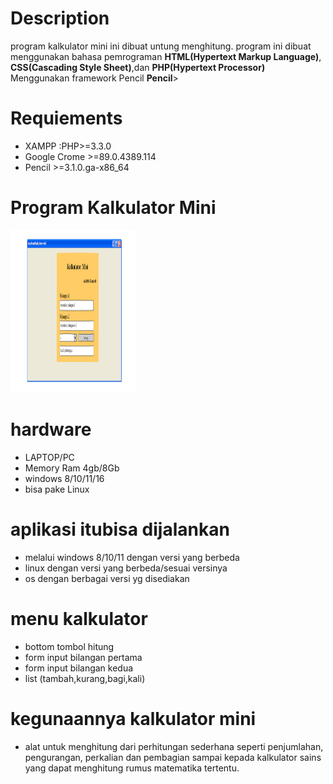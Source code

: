 # Description
program kalkulator mini ini dibuat untung menghitung. program ini dibuat menggunakan bahasa pemrograman **HTML(Hypertext Markup Language)**, **CSS(Cascading Style Sheet)**,dan **PHP(Hypertext Processor)** Menggunakan framework Pencil **Pencil**>

# Requiements
* XAMPP :PHP>=3.3.0
* Google Crome >=89.0.4389.114
* Pencil >=3.1.0.ga-x86_64

# Program Kalkulator Mini
<img src="kalkulator.png" style="height:260px; width:200px" alt="Erlenmeyer" />

# hardware
* LAPTOP/PC
* Memory Ram 4gb/8Gb
* windows 8/10/11/16
* bisa pake  Linux
# aplikasi itubisa dijalankan 
* melalui windows 8/10/11 dengan  versi yang berbeda
* linux  dengan versi yang berbeda/sesuai  versinya
* os  dengan berbagai versi yg disediakan

# menu kalkulator
* bottom tombol hitung
* form input bilangan pertama
* form input bilangan kedua
* list (tambah,kurang,bagi,kali)

# kegunaannya kalkulator mini 
* alat untuk menghitung dari perhitungan sederhana seperti penjumlahan, pengurangan, perkalian dan pembagian sampai kepada kalkulator sains yang dapat menghitung rumus matematika tertentu.


